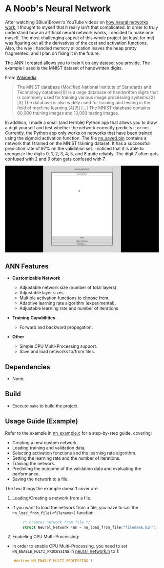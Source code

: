 # A Noob's Neural Network

After watching 3Blue1Brown's YouTube videos on [how neural networks
work](https://www.youtube.com/watch?v=aircAruvnKk&list=PLZHQObOWTQDNU6R1_67000Dx_ZCJB-3pi),
I thought to myself that it really isn't that complicated. In order to truly
understand how an artificial neural network works, I decided to make one myself.
The most challenging aspect of this whole project (at least for me) was figuring
out all the derivatives of the cost and activation functions. Also, the way I
handled memory allocation leaves the heap pretty fragmented, and I plan on fixing it in the future.

The ANN I created allows you to train it on any dataset you
provide. The example I used is the MNIST dataset of handwritten digits.

From [Wikipedia](https://en.wikipedia.org/wiki/MNIST_database):
> The MNIST database (Modified National Institute of Standards and Technology
> database[1]) is a large database of handwritten digits that is commonly used
> for training various image processing systems.[2][3] The database is also
> widely used for training and testing in the field of machine learning.[4][5]
> [...] The MNIST database contains 60,000 training images and 10,000 testing
> images.

In addition, I made a small (and terrible) Python app that allows you to draw a
digit yourself and test whether the network correctly predicts it or not.
Currently, the Python app only works on networks that have been trained using the
sigmoid activation function. The file [nn\_saved.bin](nn_saved.bin) contains a
network that I trained on the MNIST training dataset. It has a successfull prediction rate of 97% on
the validation set. I noticed that it is able to recognize the digits
0, 1, 2, 3, 4, 5, and 8 quite reliably. The digit 7 often gets confused with 2
and 9 often gets confused with 7.

![example](app_example.gif)

## ANN Features 
- **Customizable Network**
  - Adjustable network size (number of total layers).
  - Adjustable layer sizes.
  - Multiple activation functions to choose from.
  - Adaptive learning rate algorithm (experimental).
  - Adjustable learning rate and number of iterations.

- **Training Capabilities**
  - Forward and backward propagation.
- **Other**
  - Simple CPU Multi-Processing support.
  - Save and load networks to/from files.

## Dependencies
- None.

## Build
- Execute ``make`` to build the project.

## Usage Guide (Example)
Refer to the example in [nn\_example.c](nn_example.c) for a step-by-step guide,
covering:
- Creating a new custom network.
- Loading training and validation data.
- Selecting activation functions and the learning rate algorithm.
- Setting the learning rate and the number of iterations.
- Training the network.
- Predicting the outcome of the validation data and evaluating the performance.
- Saving the network to a file.

The two things the example doesn't cover are:
1. Loading/Creating a network from a file.
- If you want to load the network from a file, you have to call the
``nn_load_from_file(<filename>)`` function.
```c
        /* creates network from file */
        struct Neural_Network *nn = nn_load_from_file("filename.bin");
```

2. Enabeling CPU Multi-Processing:
- In order to enable CPU Multi-Processing, you need to set
``NN_ENABLE_MULTI_PROCESSING`` in [neural\_network.h](neural_network.h) to 1:
```c
	#define NN_ENABLE_MULTI_PROCESSING 1
```
